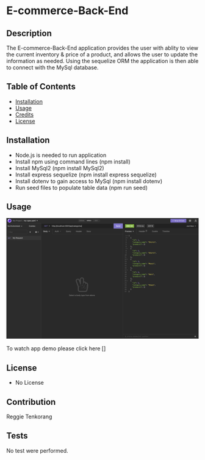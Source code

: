 # E-commerce-Back-End

## Description 

The E-commerce-Back-End application provides the user with ablity to view the current inventory & price of a product, and allows the user to update the information as needed.
Using the sequelize ORM the application is then able to connect with the MySql database.

## Table of Contents 


* [Installation](#installation)
* [Usage](#usage)
* [Credits](#credits)
* [License](#license)


## Installation

- Node.js is needed to run application
- Install npm using command lines (npm install)
- Install MySql2 (npm install MySql2)
- Install express sequelize (npm install express sequelize)
- Install dotenv to gain access to MySql (npm install dotenv)
- Run seed files to populate table data (npm run seed)




## Usage 


![screenshot](./assets/images/snapshot.png)


To watch app demo please click here []


## License

- No License





## Contribution

Reggie Tenkorang




## Tests

No test were performed. 
